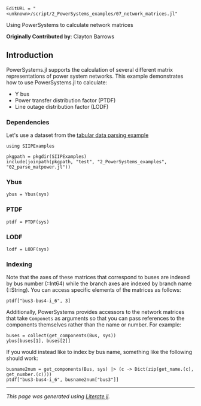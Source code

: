 ```@meta
EditURL = "<unknown>/script/2_PowerSystems_examples/07_network_matrices.jl"
```

Using PowerSystems to calculate network matrices

**Originally Contributed by**: Clayton Barrows

## Introduction

PowerSystems.jl supports the calculation of several different matrix representations of
power system networks. This example demonstrates how to use PowerSystems.jl to calculate:
 - Y bus
 - Power transfer distribution factor (PTDF)
 - Line outage distribution  factor (LODF)

### Dependencies
Let's use a dataset from the [tabular data parsing example](https://nbviewer.jupyter.org/github/NREL-SIIP/SIIPExamples.jl/blob/master/notebook/2_PowerSystems_examples/parse_matpower.ipynb)

````@example 07_network_matrices
using SIIPExamples

pkgpath = pkgdir(SIIPExamples)
include(joinpath(pkgpath, "test", "2_PowerSystems_examples", "02_parse_matpower.jl"))
````

### Ybus

````@example 07_network_matrices
ybus = Ybus(sys)
````

### PTDF

````@example 07_network_matrices
ptdf = PTDF(sys)
````

### LODF

````@example 07_network_matrices
lodf = LODF(sys)
````

### Indexing
Note that the axes of these matrices that correspond to buses are indexed by bus number
(::Int64) while the branch axes are indexed by branch name (::String). You can access
specific elements of the matrices as follows:

````@example 07_network_matrices
ptdf["bus3-bus4-i_6", 3]
````

Additionally, PowerSystems provides accessors to the network matrices that take `Componets`
as arguments so that you can pass references to the components themselves rather than the
name or number. For example:

````@example 07_network_matrices
buses = collect(get_components(Bus, sys))
ybus[buses[1], buses[2]]
````

If you would instead like to index by bus name, something like the following should work:

````@example 07_network_matrices
busname2num = get_components(Bus, sys) |> (c -> Dict(zip(get_name.(c), get_number.(c))))
ptdf["bus3-bus4-i_6", busname2num["bus3"]]
````

---

*This page was generated using [Literate.jl](https://github.com/fredrikekre/Literate.jl).*

